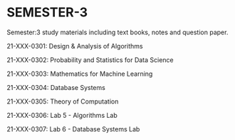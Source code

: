 # SEMESTER-3
Semester:3 study materials including text books, notes and question paper. 

21-XXX-0301: Design & Analysis of Algorithms

21-XXX-0302: Probability and Statistics for Data Science

21-XXX-0303: Mathematics for Machine Learning 

21-XXX-0304: Database Systems

21-XXX-0305: Theory of Computation  

21-XXX-0306: Lab 5 - Algorithms Lab

21-XXX-0307: Lab 6 - Database Systems Lab 
